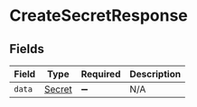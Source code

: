 # CreateSecretResponse


## Fields

| Field                                   | Type                                    | Required                                | Description                             |
| --------------------------------------- | --------------------------------------- | --------------------------------------- | --------------------------------------- |
| `data`                                  | [Secret](../../models/shared/Secret.md) | :heavy_minus_sign:                      | N/A                                     |